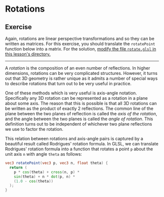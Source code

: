 # Rotations

## Exercise

Again, rotations are linear perspective transformations and so they can be written as matrices. For this exercise, you should translate the `rotatePoint` function below into a matrix. For the solution, <a href="/open/16-geom-5" target="_blank">modify the file `rotate.glsl` in this lesson's directory.</a>

***

A *rotation* is the composition of an even number of reflections. In higher dimensions, rotations can be very complicated structures.  However, it turns out that 3D geometry is rather unique as it admits a number of special ways to describe rotations that turn out to be very useful in practice.

One of these methods which is very useful is axis-angle notation.  Specifically any 3D rotation can be represented as a rotation in a plane about some axis.  The reason that this is possible is that all 3D rotations can be written as the product of exactly 2 reflections.  The common line of the plane between the two planes of reflection is called the *axis of the rotation*, and the angle between the two planes is called the *angle of rotation*.  This definition turns out to be independent of whichever two plane reflections we use to factor the rotation.

This relation between rotations and axis-angle pairs is captured by a beautiful result called Rodrigues' rotation formula.  In GLSL, we can translate Rodrigues' rotation formula into a function that rotates a point `p` about the unit axis `n` with angle `theta` as follows:

```glsl
vec3 rotatePoint(vec3 p, vec3 n, float theta) {
  return (
    p * cos(theta) + cross(n, p) *
    sin(theta) + n * dot(p, n) *
    (1.0 - cos(theta))
  );
}
```
